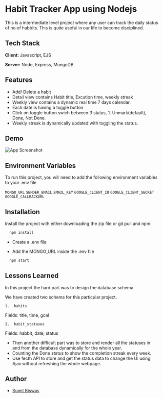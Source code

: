 
# Habit Tracker App using Nodejs
This is a intermediate level project where any user can track the daily status of no of habbits. This is quite useful in our life to become disciplined. 


## Tech Stack

**Client:** Javascript, EJS

**Server:** Node, Express, MongoDB


## Features

- Add/ Delete a habit
- Detail view contains Habit title, Excution time, weekly streak
- Weekly view contains a dynamic real time 7 days calendar.
- Each date is having a toggle button
- Click on toggle button swich between 3 status, 1. Unmark(default), Done, Not Done.
- Weekly streak is dynamically updated with toggling the status.




## Demo

![App Screenshot](https://media.giphy.com/media/v1.Y2lkPTc5MGI3NjExYmRuemIwbm44dXdlNHpod2Z5dHhzeWY2c25yNHlra2QzcXlsNWkzMCZlcD12MV9pbnRlcm5hbF9naWZfYnlfaWQmY3Q9Zw/iADBIe0iGM2HnreJAO/giphy.gif)


## Environment Variables

To run this project, you will need to add the following environment variables to your .env file

`MONGO_URL`
`SENDER_EMAIL`
`EMAIL_KEY`
`GOOGLE_CLIENT_ID`
`GOOGLE_CLIENT_SECRET`
`GOOGLE_CALLBACKURL`



## Installation

Install the project with either downloading the zip file or git pull and npm.

```bash
  npm install  
```
- Create a .env file

- Add the MONGO_URL inside the .env file 
```bash
  npm start  
```

    
## Lessons Learned

In this project the hard part was to design the database schema. 

We have created two schema for this particular project.

    1.  habits
Fields: title, time, goal

    2.  habit_statuses

Fields: habbit, date, status

- Then another difficult part was to store and render all the statuses in and from the database dynamically for the whole year.
- Counting the Done status to show the completion streak every week.
- Use fecth API to store and get the status data to change the UI using Ajax without refreshing the whole webpage.

## Author

- [Sumit Biswas](https://github.com/sbsumitpro)


